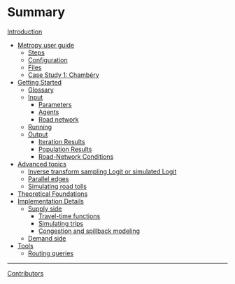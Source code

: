 # Summary

[Introduction](README.md)

- [Metropy user guide](metropy/README.md)
  - [Steps](metropy/steps.md)
  - [Configuration](metropy/configuration.md)
  - [Files](metropy/files.md)
  - [Case Study 1: Chambéry](metropy/chambery.md)
- [Getting Started](getting_started/README.md)
  - [Glossary](getting_started/glossary.md)
  - [Input](getting_started/input/README.md)
    - [Parameters](getting_started/input/parameters.md)
    - [Agents](getting_started/input/agents.md)
    - [Road network](getting_started/input/road-network.md)
    <!-- - [Trips](getting_started/input/trips.md) -->
  - [Running](getting_started/running/README.md)
  - [Output](getting_started/output/README.md)
    - [Iteration Results](getting_started/output/iteration_results.md)
    - [Population Results](getting_started/output/population_results.md)
    - [Road-Network Conditions](getting_started/output/network_conditions.md)
- [Advanced topics](advanced/README.md)
  - [Inverse transform sampling Logit or simulated Logit](advanced/logit_u_vs_epsilon.md)
  - [Parallel edges](advanced/parallel_edges.md)
  - [Simulating road tolls](advanced/tolls.md)
- [Theoretical Foundations]()
- [Implementation Details](implementation/README.md)
  - [Supply side](implementation/supply_side/README.md)
    - [Travel-time functions](implementation/supply_side/ttf.md)
    - [Simulating trips](implementation/supply_side/simulating_trips.md)
    - [Congestion and spillback modeling](implementation/supply_side/congestion.md)
  - [Demand side](implementation/demand_side/README.md)
- [Tools](tools/README.md)
  - [Routing queries](tools/routing_script.md)
<!-- - [Contributing]() -->

---

[Contributors]()
